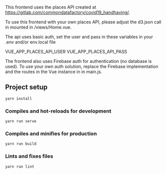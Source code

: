 This frontend uses the places API created at https://gitlab.com/commondatafactory/covid19_handhaving/.

To use this frontend with your own places API, please adjust the d3.json call in mounted in /views/Home.vue.

The api uses basic auth, set the user and pass in these variables in your .env and/or env.local file

VUE_APP_PLACES_API_USER
VUE_APP_PLACES_API_PASS

The frontend also uses Firebase auth for authentication (no database is used). To use your own auth solution, replace the Firebase implementation and the routes in the Vue instance in in main.js.


## Project setup

```
yarn install
```

### Compiles and hot-reloads for development

```
yarn run serve
```

### Compiles and minifies for production

```
yarn run build
```

### Lints and fixes files

```
yarn run lint
```
